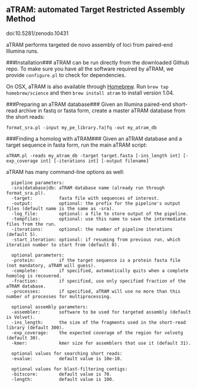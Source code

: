 ##	aTRAM: automated Target Restricted Assembly Method
doi:10.5281/zenodo.10431

aTRAM performs targeted de novo assembly of loci from paired-end Illumina runs.

###Installation###
aTRAM can be run directly from the downloaded Github repo. To make sure you have all the software required by aTRAM, we provide ```configure.pl``` to check for dependencies.

On OSX, aTRAM is also available through [Homebrew](https://github.com/Homebrew/homebrew-science). Run ```brew tap homebrew/science``` and then ```brew install atram``` to install version 1.04.


###Preparing an aTRAM database###
Given an Illumina paired-end short-read archive in fastq or fasta form, create a master aTRAM database from the short reads:

```format_sra.pl -input my_pe_library.fa|fq -out my_atram_db```

###Finding a homolog with aTRAM###
Given an aTRAM database and a target sequence in fasta form, run the main aTRAM script:

```aTRAM.pl -reads my_atram_db -target target.fasta [-ins_length int] [-exp_coverage int] [-iterations int] [-output filename]```

aTRAM has many command-line options as well:

```
  pipeline parameters:
  -sra|database|db: aTRAM database name (already run through format_sra.pl).
  -target:          fasta file with sequences of interest.
  -output:	        optional: the prefix for the pipeline's output files (default name is the same as -sra).
  -log_file:        optional: a file to store output of the pipeline.
  -tempfiles:       optional: use this name to save the intermediate files from the run.
  -iterations:      optional: the number of pipeline iterations (default 5).
  -start_iteration: optional: if resuming from previous run, which iteration number to start from (default 0).

  optional parameters:
  -protein:         if the target sequence is a protein fasta file (not mandatory, aTRAM will guess).
  -complete:        if specified, automatically quits when a complete homolog is recovered.
  -fraction:        if specified, use only specified fraction of the aTRAM database.
  -processes:       if specified, aTRAM will use no more than this number of processes for multiprocessing.

  optional assembly parameters:
  -assembler:       software to be used for targeted assembly (default is Velvet).
  -ins_length:	    the size of the fragments used in the short-read library (default 300).
  -exp_coverage:    the expected coverage of the region for velvetg (default 30).
  -kmer:            kmer size for assemblers that use it (default 31).

  optional values for searching short reads:
  -evalue:          default value is 10e-10.

  optional values for blast-filtering contigs:
  -bitscore:        default value is 70.
  -length:          default value is 100.
```
